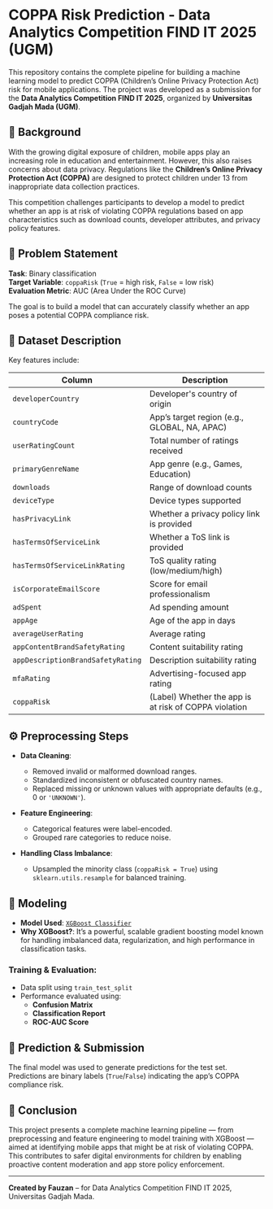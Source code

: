 # COPPA Risk Prediction - Data Analytics Competition FIND IT 2025 (UGM)

This repository contains the complete pipeline for building a machine learning model to predict COPPA (Children’s Online Privacy Protection Act) risk for mobile applications. The project was developed as a submission for the **Data Analytics Competition FIND IT 2025**, organized by **Universitas Gadjah Mada (UGM)**.

## 🧠 Background

With the growing digital exposure of children, mobile apps play an increasing role in education and entertainment. However, this also raises concerns about data privacy. Regulations like the **Children’s Online Privacy Protection Act (COPPA)** are designed to protect children under 13 from inappropriate data collection practices.

This competition challenges participants to develop a model to predict whether an app is at risk of violating COPPA regulations based on app characteristics such as download counts, developer attributes, and privacy policy features.

## 🎯 Problem Statement

**Task**: Binary classification  
**Target Variable**: `coppaRisk` (`True` = high risk, `False` = low risk)  
**Evaluation Metric**: AUC (Area Under the ROC Curve)

The goal is to build a model that can accurately classify whether an app poses a potential COPPA compliance risk.

## 📁 Dataset Description

Key features include:

| Column | Description |
|--------|-------------|
| `developerCountry` | Developer's country of origin |
| `countryCode` | App’s target region (e.g., GLOBAL, NA, APAC) |
| `userRatingCount` | Total number of ratings received |
| `primaryGenreName` | App genre (e.g., Games, Education) |
| `downloads` | Range of download counts |
| `deviceType` | Device types supported |
| `hasPrivacyLink` | Whether a privacy policy link is provided |
| `hasTermsOfServiceLink` | Whether a ToS link is provided |
| `hasTermsOfServiceLinkRating` | ToS quality rating (low/medium/high) |
| `isCorporateEmailScore` | Score for email professionalism |
| `adSpent` | Ad spending amount |
| `appAge` | Age of the app in days |
| `averageUserRating` | Average rating |
| `appContentBrandSafetyRating` | Content suitability rating |
| `appDescriptionBrandSafetyRating` | Description suitability rating |
| `mfaRating` | Advertising-focused app rating |
| `coppaRisk` | (Label) Whether the app is at risk of COPPA violation |

## ⚙️ Preprocessing Steps

- **Data Cleaning**:
  - Removed invalid or malformed download ranges.
  - Standardized inconsistent or obfuscated country names.
  - Replaced missing or unknown values with appropriate defaults (e.g., 0 or `'UNKNOWN'`).

- **Feature Engineering**:
  - Categorical features were label-encoded.
  - Grouped rare categories to reduce noise.

- **Handling Class Imbalance**:
  - Upsampled the minority class (`coppaRisk = True`) using `sklearn.utils.resample` for balanced training.

## 🤖 Modeling

- **Model Used**: [`XGBoost Classifier`](https://xgboost.readthedocs.io/)
- **Why XGBoost?**: It’s a powerful, scalable gradient boosting model known for handling imbalanced data, regularization, and high performance in classification tasks.

### Training & Evaluation:
- Data split using `train_test_split`
- Performance evaluated using:
  - **Confusion Matrix**
  - **Classification Report**
  - **ROC-AUC Score**

## 🧪 Prediction & Submission

The final model was used to generate predictions for the test set. Predictions are binary labels (`True`/`False`) indicating the app’s COPPA compliance risk.

## 📌 Conclusion

This project presents a complete machine learning pipeline — from preprocessing and feature engineering to model training with XGBoost — aimed at identifying mobile apps that might be at risk of violating COPPA. This contributes to safer digital environments for children by enabling proactive content moderation and app store policy enforcement.

---

**Created by Fauzan** – for Data Analytics Competition FIND IT 2025, Universitas Gadjah Mada.
